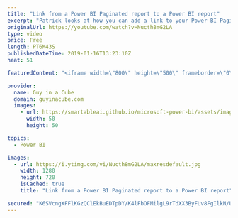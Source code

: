 ```yaml
---
title: "Link from a Power BI Paginated report to a Power BI report"
excerpt: "Patrick looks at how you can add a link to your Power BI Paginated report and open a Power BI report while passing filters over to explore data.  LET'S CONNECT!  Guy in a Cube -- https://guyinacube.com -- http://twitter.com/guyinacube -- http://www.facebook.com/guyinacube -- Snapchat - guyinacube --"
originalUrl: https://youtube.com/watch?v=Nucth8mG2LA
type: video
price: Free
length: PT6M43S
publishedDateTime: 2019-01-16T13:23:10Z
heat: 51

featuredContent: "<iframe width=\"800\" height=\"500\" frameborder=\"0\" src=\"https://www.youtube.com/embed/Nucth8mG2LA\" allow=\"accelerometer; autoplay; encrypted-media; gyroscope; picture-in-picture\" allowfullscreen></iframe>"

provider:
  name: Guy in a Cube
  domain: guyinacube.com
  images:
    - url: https://smartableai.github.io/microsoft-power-bi/assets/images/organizations/guyinacube.com-50x50.jpg
      width: 50
      height: 50

topics:
  - Power BI

images:
  - url: https://i.ytimg.com/vi/Nucth8mG2LA/maxresdefault.jpg
    width: 1280
    height: 720
    isCached: true
    title: "Link from a Power BI Paginated report to a Power BI report"

secured: "K6SVcngXFFlKGzQClEkBuEDTpDY/K4lFbOFMilgL9rTdXX3ByFUv8FgIlkN/UmvlwZCjG8krBId+NRdoXdHbeMb969vcSI18o6wkPjZ4fHNXQwepB/f9XofbniAUYudpBMJv2Ouj6vprk73sFES4aDKrWBikoMdG8+4T78/TRMV3NL7Q7EeuO0QCVO1q+wiLsOnTFa68DBkFMITM8aZwSCNB8VicH3uzV2w4NDuIr0UjN2siqlIPlY8/Mc9KyycB+HOECzUqy09Md4ulk884PzcROtb+7D4y7mlFUCw8F2IuECiqZbP9/xGp/0Mv0xSPEMJTevox6BMmOwVXWcNDlckXdLanWDHTzlUpzUVxSTfnOoLGDI8aA/NfSWHK7U2RWLHZiaoJF3rAWoiTej7vwvl7CftoqBf8mJctZLTi6MI=;cZAZf2y8O+602dWB4Gc7bw=="
---
```


